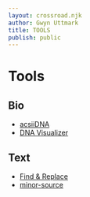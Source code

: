 ```yaml
---
layout: crossroad.njk
author: Gwyn Uttmark
title: TOOLS
publish: public
---
```


# Tools

## Bio
 - [acsiiDNA](https://biosafetylvl5.github.io/acsiiDNA/)
 - [DNA Visualizer](https://biosafetylvl5.github.io/DNA-Visualizer/)
## Text
 - [Find & Replace](./find-replace.html)
 - [minor-source](https://github.com/biosafetylvl5/minor-source)

